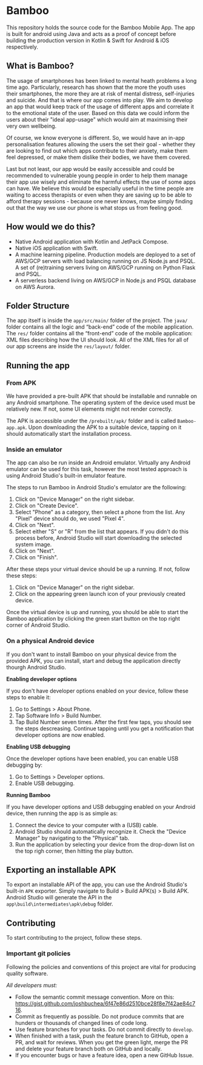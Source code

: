 # Bamboo 

This repository holds the source code for the Bamboo Mobile App. The app is built for android using Java and acts as a proof of concept before building the production version in Kotlin & Swift for Android & iOS respectively.

## What is Bamboo?
The usage of smartphones has been linked to mental heath problems a long time ago. Particularly, research has shown that the more the youth uses their smartphones, the more they are at risk of mental distress, self-injuries and suicide. And that is where our app comes into play. We aim to develop an app that would keep track of the usage of different apps and correlate it to the emotional state of the user. Based on this data we could inform the users about their "ideal app-usage" which would aim at maximising their very own wellbeing.

Of course, we know everyone is different. So, we would have an in-app personalisation features allowing the users the set their goal - whether they are looking to find out which apps contribute to their anxiety, make them feel depressed, or make them dislike their bodies, we have them covered.

Last but not least, our app would be easily accessible and could be recommended to vulnerable young people in order to help them manage their app use wisely and eliminate the harmful effects the use of some apps can have. We believe this would be especially useful in the time people are waiting to access therapists or even when they are saving up to be able to afford therapy sessions - because one never knows, maybe simply finding out that the way we use our phone is what stops us from feeling good.

## How would we do this?
* Native Android application with Kotlin and JetPack Compose.
* Native iOS application with Swift.
* A machine learning pipeline. Production models are deployed to a set of AWS/GCP servers with load balancing running on JS Node.js and PSQL. A set of (re)training servers living on AWS/GCP running on Python Flask and PSQL.
* A serverless backend living on AWS/GCP in Node.js and PSQL database on AWS Aurora.



 
Folder Structure
----------------

The app itself is inside the `app/src/main/` folder of the project. The `java/` folder contains all the logic and “back-end” code of the mobile application. The `res/` folder contains all the “front-end” code of the mobile application: XML files describing how the UI should look. All of the XML files for all of our app screens are inside the `res/layout/` folder.

Running the app
---------------

### From APK

We have provided a pre-built APK that should be installable and runnable on any Android smartphone. The operating system of the device used must be relatively new. If not, some UI elements might not render correctly.

The APK is accessible under the `/prebuilt/apk/` folder and is called `Bamboo-app.apk`. Upon downloading the APK to a suitable device, tapping on it should automatically start the installation process.

### Inside an emulator

The app can also be run inside an Android emulator. Virtually any Android emulator can be used for this task, however the most tested approach is using Android Studio's built-in emulator feature.

The steps to run Bamboo in Android Studio's emulator are the following:
   1. Click on "Device Manager" on the right sidebar.
   2. Click on "Create Device".
   3. Select "Phone" as a category, then select a phone from the list. Any "Pixel" device should do, we used "Pixel 4".
   4. Click on "Next".
   5. Select either "S" or "R" from the list that appears. If you didn't do this process before, Android Studio will start downloading the selected system image.
   6. Click on "Next".
   7. Click on "Finish".

After these steps your virtual device should be up a running. If not, follow these steps:
   1. Click on "Device Manager" on the right sidebar.
   2. Click on the appearing green launch icon of your previously created device.

Once the virtual device is up and running, you should be able to start the Bamboo application by clicking the green start button on the top right corner of Android Studio.

### On a physical Android device

If you don't want to install Bamboo on your physical device from the provided APK, you can install, start and debug the application directly thourgh Android Studio.

**Enabling developer options**

If you don't have developer options enabled on your device, follow these steps to enable it:
   1. Go to Settings > About Phone.
   2. Tap Software Info > Build Number.
   3. Tap Build Number seven times. After the first few taps, you should see the steps descreasing. Continue tapping until you get a notification that developer options are now enabled.

**Enabling USB debugging**

Once the developer options have been enabled, you can enable USB debugging by:
   1. Go to Settings > Developer options.
   2. Enable USB debugging.

**Running Bamboo**

If you have developer options and USB debugging enabled on your Android device, then running the app is as simple as:
   1. Connect the device to your computer with a (USB) cable.
   2. Android Studio should automatically recognize it. Check the "Device Manager" by navigating to the "Physical" tab.
   3. Run the application by selecting your device from the drop-down list on the top righ corner, then hitting the play button.




Exporting an installable APK
------------

To export an installable API of the app, you can use the Android Studio's built-in `APK` exporter. Simply navigate to Build > Build APK(s) > Build APK. Android Studio will generate the API in the `app\build\intermediates\apk\debug` folder.



Contributing
----------------

To start contributing to the project, follow these steps.

### Important git policies

Following the policies and conventions of this project are vital for producing quality software. 


*All developers must:*
* Follow the semantic commit message convention. More on this: https://gist.github.com/joshbuchea/6f47e86d2510bce28f8e7f42ae84c716.
* Commit as frequently as possible. Do not produce commits that are hunders or thousands of changed lines of code long.
* Use feature branches for your tasks. Do not commit directly to `develop`.
* When finished with a task, push the feature branch to GitHub, open a PR, and wait for reviews. When you get the green light, merge the PR and delete your feature branch both on GitHub and locally.
* If you encounter bugs or have a feature idea, open a new GitHub Issue.